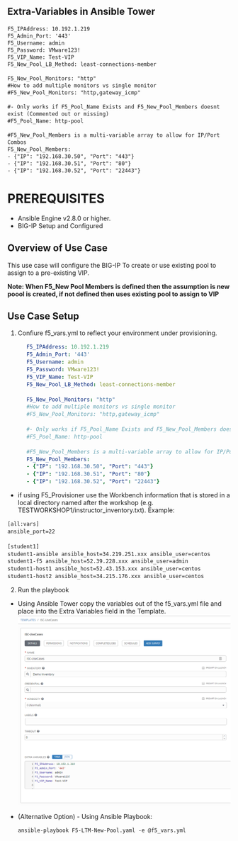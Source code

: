 ## Extra-Variables in Ansible Tower  

```
F5_IPAddress: 10.192.1.219
F5_Admin_Port: '443'
F5_Username: admin
F5_Password: VMware123!
F5_VIP_Name: Test-VIP
F5_New_Pool_LB_Method: least-connections-member

F5_New_Pool_Monitors: "http"
#How to add multiple monitors vs single monitor
#F5_New_Pool_Monitors: "http,gateway_icmp"

#- Only works if F5_Pool_Name Exists and F5_New_Pool_Members doesnt exist (Commented out or missing)
#F5_Pool_Name: http-pool

#F5_New_Pool_Members is a multi-variable array to allow for IP/Port Combos
F5_New_Pool_Members: 
- {"IP": "192.168.30.50", "Port": "443"}
- {"IP": "192.168.30.51", "Port": "80"}
- {"IP": "192.168.30.52", "Port": "22443"}
```


# PREREQUISITES
- Ansible Engine v2.8.0 or higher.
- BIG-IP Setup and Configured

## Overview of Use Case

This use case will configure the BIG-IP To create or use existing pool to assign to a pre-existing VIP.  
  
**Note: When F5_New Pool Members is defined then the assumption is new poool is created, if not defined then uses existing pool to assign to VIP**

## Use Case Setup

1. Confiure f5_vars.yml to reflect your environment under provisioning.
  ```yaml
        F5_IPAddress: 10.192.1.219
        F5_Admin_Port: '443'
        F5_Username: admin
        F5_Password: VMware123!
        F5_VIP_Name: Test-VIP
        F5_New_Pool_LB_Method: least-connections-member

        F5_New_Pool_Monitors: "http"
        #How to add multiple monitors vs single monitor
        #F5_New_Pool_Monitors: "http,gateway_icmp"

        #- Only works if F5_Pool_Name Exists and F5_New_Pool_Members doesnt exist (Commented out or missing)
        #F5_Pool_Name: http-pool

        #F5_New_Pool_Members is a multi-variable array to allow for IP/Port Combos
        F5_New_Pool_Members: 
        - {"IP": "192.168.30.50", "Port": "443"}
        - {"IP": "192.168.30.51", "Port": "80"}
        - {"IP": "192.168.30.52", "Port": "22443"}
  ```
   - if using F5_Provisioner use the Workbench information that is stored in a local directory named after the workshop (e.g.    TESTWORKSHOP1/instructor_inventory.txt).  Example:
   ```handlebars
   [all:vars]
   ansible_port=22

   [student1]
   student1-ansible ansible_host=34.219.251.xxx ansible_user=centos 
   student1-f5 ansible_host=52.39.228.xxx ansible_user=admin
   student1-host1 ansible_host=52.43.153.xxx ansible_user=centos
   student1-host2 ansible_host=34.215.176.xxx ansible_user=centos
   ```

2. Run the playbook 

  - Using Ansible Tower copy the variables out of the f5_vars.yml file and place into the Extra Variables field in the Template.
![f5 diagram](images/Ansible_Tower_Vars.png)

  - (Alternative Option) - Using Ansible Playbook:

        ansible-playbook F5-LTM-New-Pool.yaml -e @f5_vars.yml
        
